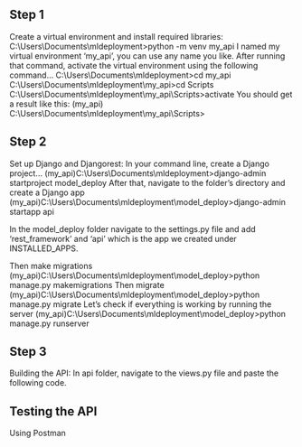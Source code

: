 
## Step 1

Create a virtual environment and install required libraries:
C:\Users\Documents\mldeployment>python -m venv my_api
I named my virtual environment ‘my_api’, you can use any name you like.
After running that command, activate the virtual environment using the following command…
C:\Users\Documents\mldeployment>cd my_api
C:\Users\Documents\mldeployment\my_api>cd Scripts
C:\Users\Documents\mldeployment\my_api\Scripts>activate
You should get a result like this:
(my_api) C:\Users\Documents\mldeployment\my_api\Scripts>

## Step 2

Set up Django and Djangorest:
In your command line, create a Django project…
(my_api)C:\Users\Documents\mldeployment>django-admin startproject model_deploy
After that, navigate to the folder’s directory and create a Django app
(my_api)C:\Users\Documents\mldeployment\model_deploy>django-admin startapp api

In the model_deploy folder navigate to the settings.py file and add ‘rest_framework’ and ‘api’ which is the app we created under INSTALLED_APPS.

Then make migrations
(my_api)C:\Users\Documents\mldeployment\model_deploy>python manage.py makemigrations
Then migrate
(my_api)C:\Users\Documents\mldeployment\model_deploy>python manage.py migrate
Let’s check if everything is working by running the server
(my_api)C:\Users\Documents\mldeployment\model_deploy>python manage.py runserver


## Step 3

Building the API:
In api folder, navigate to the views.py file and paste the following code.

## Testing the API
Using Postman


